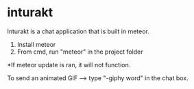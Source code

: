 # inturakt

Inturakt is a chat application that is built in meteor.

1. Install meteor
2. From cmd, run "meteor" in the project folder

*If meteor update is ran, it will not function.

To send an animated GIF  --> type "-giphy word" in the chat box.

